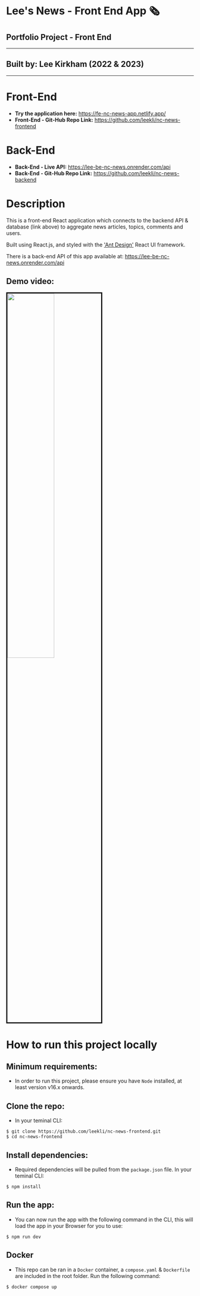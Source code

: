 # **Lee's News - Front End App 🗞**

## **Portfolio Project - Front End**

---

## **Built by: Lee Kirkham (2022 & 2023)**

---

# Front-End

- **Try the application here:** https://fe-nc-news-app.netlify.app/
- **Front-End - Git-Hub Repo Link:** https://github.com/leekli/nc-news-frontend

# Back-End

- **Back-End - Live API:** https://lee-be-nc-news.onrender.com/api
- **Back-End - Git-Hub Repo Link:** https://github.com/leekli/nc-news-backend

# Description

This is a front-end React application which connects to the backend API & database (link above) to aggregate news articles, topics, comments and users.

Built using React.js, and styled with the ['Ant Design'](https://ant.design/) React UI framework.

There is a back-end API of this app available at: https://lee-be-nc-news.onrender.com/api

## Demo video:

<img src="./readme-assets/nc-news-demo.gif" width="50%" style="border: solid black" />

# How to run this project locally

## Minimum requirements:

- In order to run this project, please ensure you have `Node` installed, at least version v16.x onwards.

## Clone the repo:

- In your teminal CLI:

```
$ git clone https://github.com/leekli/nc-news-frontend.git
$ cd nc-news-frontend
```

## Install dependencies:

- Required dependencies will be pulled from the `package.json` file. In your teminal CLI:

```
$ npm install
```

## Run the app:

- You can now run the app with the following command in the CLI, this will load the app in your Browser for you to use:

```
$ npm run dev
```

## **Docker**

- This repo can be ran in a `Docker` container, a `compose.yaml` & `Dockerfile` are included in the root folder. Run the following command:

```
$ docker compose up
```
